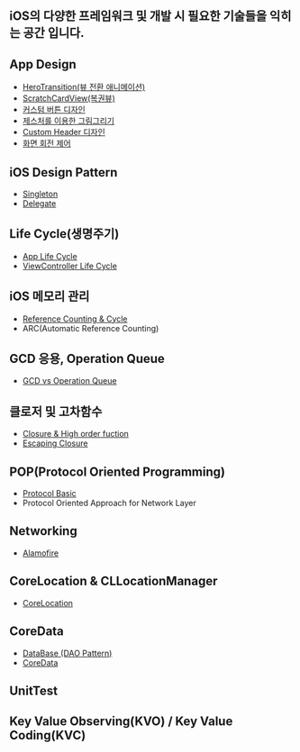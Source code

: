 
## iOS의 다양한 프레임워크 및 개발 시 필요한 기술들을 익히는 공간 입니다.



## App Design

- [HeroTransition(뷰 전환 애니메이션)](https://github.com/HeroTransitions/Hero)
- [ScratchCardView(복권뷰)](https://github.com/pgorzelany/ScratchCardView)
- [커스텀 버튼 디자인](https://github.com/gaki2745/Youngjun-iOS-Studio/tree/master/RoundedButton)
- [제스처를 이용한 그림그리기](https://github.com/gaki2745/Youngjun-iOS-Studio/tree/master/DrawingApp)
- [Custom Header 디자인](https://github.com/gaki2745/Youngjun-iOS-Studio/tree/master/CustomerHeader)
- [화면 회전 제어](https://github.com/gaki2745/Youngjun-iOS-Studio/tree/master/ViewRotation)

## iOS Design Pattern

- [Singleton](https://github.com/gaki2745/Youngjun-iOS-Studio/tree/master/Singleton)
- [Delegate](https://github.com/gaki2745/Youngjun-iOS-Studio/tree/master/DelegatePatternExam)  

## Life Cycle(생명주기)  

- [App Life Cycle](https://github.com/gaki2745/Youngjun-iOS-Studio/tree/master/iOS-AppLifeCycle)
- [ViewController Life Cycle](https://github.com/gaki2745/Youngjun-iOS-Studio/tree/master/iOS-AppLifeCycle)  

## iOS 메모리 관리  

- [Reference Counting & Cycle](https://github.com/gaki2745/Youngjun-iOS-Studio/blob/master/ReferenceCount/README.md)
- ARC(Automatic Reference Counting) 

## GCD 응용, Operation Queue

- [GCD vs Operation Queue](https://github.com/gaki2745/Youngjun-iOS-Studio/tree/master/ConcurrencyProg)


## 클로저 및 고차함수 

- [Closure & High order fuction](https://github.com/gaki2745/Youngjun-iOS-Studio/tree/master/Closure_HighOrderFunc_Exam)
- [Escaping Closure](https://github.com/gaki2745/Youngjun-iOS-Studio/tree/master/Closure_HighOrderFunc_Exam)

## POP(Protocol Oriented Programming)

- [Protocol Basic](https://github.com/gaki2745/Youngjun-iOS-Studio/tree/master/ProtocolBasic)
- Protocol Oriented Approach for Network Layer

## Networking

- [Alamofire](https://github.com/gaki2745/Youngjun-iOS-Studio/tree/master/NetworkExam)

## CoreLocation & CLLocationManager

- [CoreLocation](https://github.com/gaki2745/Youngjun-iOS-Studio/tree/master/CoreLocationExam)

## CoreData

- [DataBase (DAO Pattern)](https://github.com/gaki2745/Youngjun-iOS-Studio/tree/master/DAOPatternExam)
- [CoreData](https://github.com/gaki2745/Youngjun-iOS-Studio/tree/master/CoreDataExam)

## UnitTest

## Key Value Observing(KVO) / Key Value Coding(KVC)
